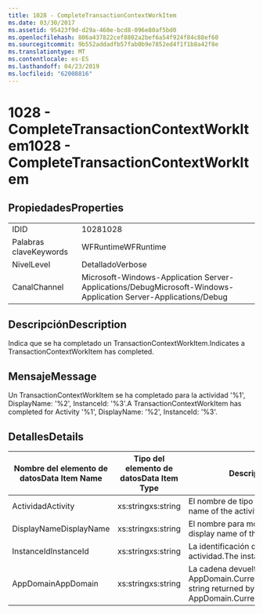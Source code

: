 ```yaml
---
title: 1028 - CompleteTransactionContextWorkItem
ms.date: 03/30/2017
ms.assetid: 95423f9d-d29a-460e-bcd8-096e80af5bd0
ms.openlocfilehash: 806a437822cef8802a2bef6a54f924f84c88ef60
ms.sourcegitcommit: 9b552addadfb57fab0b9e7852ed4f1f1b8a42f8e
ms.translationtype: MT
ms.contentlocale: es-ES
ms.lasthandoff: 04/23/2019
ms.locfileid: "62008816"
---
```

# <a name="1028---completetransactioncontextworkitem"></a><span data-ttu-id="7e924-102">1028 - CompleteTransactionContextWorkItem</span><span class="sxs-lookup"><span data-stu-id="7e924-102">1028 - CompleteTransactionContextWorkItem</span></span>
## <a name="properties"></a><span data-ttu-id="7e924-103">Propiedades</span><span class="sxs-lookup"><span data-stu-id="7e924-103">Properties</span></span>  
  
|||  
|-|-|  
|<span data-ttu-id="7e924-104">ID</span><span class="sxs-lookup"><span data-stu-id="7e924-104">ID</span></span>|<span data-ttu-id="7e924-105">1028</span><span class="sxs-lookup"><span data-stu-id="7e924-105">1028</span></span>|  
|<span data-ttu-id="7e924-106">Palabras clave</span><span class="sxs-lookup"><span data-stu-id="7e924-106">Keywords</span></span>|<span data-ttu-id="7e924-107">WFRuntime</span><span class="sxs-lookup"><span data-stu-id="7e924-107">WFRuntime</span></span>|  
|<span data-ttu-id="7e924-108">Nivel</span><span class="sxs-lookup"><span data-stu-id="7e924-108">Level</span></span>|<span data-ttu-id="7e924-109">Detallado</span><span class="sxs-lookup"><span data-stu-id="7e924-109">Verbose</span></span>|  
|<span data-ttu-id="7e924-110">Canal</span><span class="sxs-lookup"><span data-stu-id="7e924-110">Channel</span></span>|<span data-ttu-id="7e924-111">Microsoft-Windows-Application Server-Applications/Debug</span><span class="sxs-lookup"><span data-stu-id="7e924-111">Microsoft-Windows-Application Server-Applications/Debug</span></span>|  
  
## <a name="description"></a><span data-ttu-id="7e924-112">Descripción</span><span class="sxs-lookup"><span data-stu-id="7e924-112">Description</span></span>  
 <span data-ttu-id="7e924-113">Indica que se ha completado un TransactionContextWorkItem.</span><span class="sxs-lookup"><span data-stu-id="7e924-113">Indicates a TransactionContextWorkItem has completed.</span></span>  
  
## <a name="message"></a><span data-ttu-id="7e924-114">Mensaje</span><span class="sxs-lookup"><span data-stu-id="7e924-114">Message</span></span>  
 <span data-ttu-id="7e924-115">Un TransactionContextWorkItem se ha completado para la actividad '%1', DisplayName: '%2', InstanceId: '%3'.</span><span class="sxs-lookup"><span data-stu-id="7e924-115">A TransactionContextWorkItem has completed for Activity '%1', DisplayName: '%2', InstanceId: '%3'.</span></span>  
  
## <a name="details"></a><span data-ttu-id="7e924-116">Detalles</span><span class="sxs-lookup"><span data-stu-id="7e924-116">Details</span></span>  
  
|<span data-ttu-id="7e924-117">Nombre del elemento de datos</span><span class="sxs-lookup"><span data-stu-id="7e924-117">Data Item Name</span></span>|<span data-ttu-id="7e924-118">Tipo del elemento de datos</span><span class="sxs-lookup"><span data-stu-id="7e924-118">Data Item Type</span></span>|<span data-ttu-id="7e924-119">Descripción</span><span class="sxs-lookup"><span data-stu-id="7e924-119">Description</span></span>|  
|--------------------|--------------------|-----------------|  
|<span data-ttu-id="7e924-120">Actividad</span><span class="sxs-lookup"><span data-stu-id="7e924-120">Activity</span></span>|<span data-ttu-id="7e924-121">xs:string</span><span class="sxs-lookup"><span data-stu-id="7e924-121">xs:string</span></span>|<span data-ttu-id="7e924-122">El nombre de tipo de la actividad.</span><span class="sxs-lookup"><span data-stu-id="7e924-122">The type name of the activity.</span></span>|  
|<span data-ttu-id="7e924-123">DisplayName</span><span class="sxs-lookup"><span data-stu-id="7e924-123">DisplayName</span></span>|<span data-ttu-id="7e924-124">xs:string</span><span class="sxs-lookup"><span data-stu-id="7e924-124">xs:string</span></span>|<span data-ttu-id="7e924-125">El nombre para mostrar de la actividad.</span><span class="sxs-lookup"><span data-stu-id="7e924-125">The display name of the activity.</span></span>|  
|<span data-ttu-id="7e924-126">InstanceId</span><span class="sxs-lookup"><span data-stu-id="7e924-126">InstanceId</span></span>|<span data-ttu-id="7e924-127">xs:string</span><span class="sxs-lookup"><span data-stu-id="7e924-127">xs:string</span></span>|<span data-ttu-id="7e924-128">La identificación de instancia de la actividad.</span><span class="sxs-lookup"><span data-stu-id="7e924-128">The instance id of the activity.</span></span>|  
|<span data-ttu-id="7e924-129">AppDomain</span><span class="sxs-lookup"><span data-stu-id="7e924-129">AppDomain</span></span>|<span data-ttu-id="7e924-130">xs:string</span><span class="sxs-lookup"><span data-stu-id="7e924-130">xs:string</span></span>|<span data-ttu-id="7e924-131">La cadena devuelta por AppDomain.CurrentDomain.FriendlyName.</span><span class="sxs-lookup"><span data-stu-id="7e924-131">The string returned by AppDomain.CurrentDomain.FriendlyName.</span></span>|
